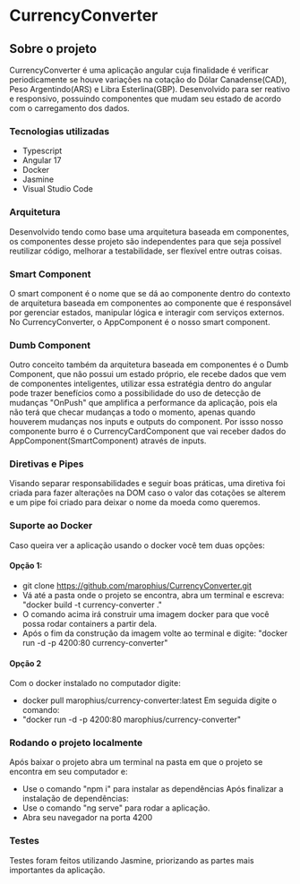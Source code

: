 # CurrencyConverter

## Sobre o projeto

CurrencyConverter é uma aplicação angular cuja finalidade é verificar periodicamente se houve variações na cotação do Dólar Canadense(CAD), Peso Argentindo(ARS) e Libra Esterlina(GBP). Desenvolvido para ser reativo e responsivo, possuindo componentes que mudam seu estado de acordo com o carregamento dos dados.

### Tecnologias utilizadas
- Typescript
- Angular 17
- Docker
- Jasmine
- Visual Studio Code

### Arquitetura

Desenvolvido tendo como base uma arquitetura baseada em componentes, os componentes desse projeto são independentes para que seja possível reutilizar código, melhorar a testabilidade, ser flexível entre outras coisas.

### Smart Component

O smart component é o nome que se dá ao componente dentro do contexto de arquitetura baseada em componentes ao componente que é responsável por gerenciar estados, manipular lógica e interagir com serviços externos. No CurrencyConverter, o AppComponent é o nosso smart component.

### Dumb Component

Outro conceito também da arquitetura baseada em componentes é o Dumb Component, que não possui um estado próprio, ele recebe dados que vem de componentes inteligentes, utilizar essa estratégia dentro do angular pode trazer benefícios como a possibilidade do uso de detecção de mudanças "OnPush" que amplifica a performance da aplicação, pois ela não terá que checar mudanças a todo o momento, apenas quando houverem mudanças nos inputs e outputs do component. Por issso nosso componente burro é o CurrencyCardComponent que vai receber dados do AppComponent(SmartComponent) através de inputs.

### Diretivas e Pipes

Visando separar responsabilidades e seguir boas práticas, uma diretiva foi criada para fazer alterações na DOM caso o valor das cotações se alterem e um pipe foi criado para deixar o nome da moeda como queremos.

### Suporte ao Docker

Caso queira ver a aplicação usando o docker você tem duas opções:
#### Opção 1:
- git clone https://github.com/marophius/CurrencyConverter.git
- Vá até a pasta onde o projeto se encontra, abra um terminal e escreva: "docker build -t currency-converter ."
- O comando acima irá construir uma imagem docker para que você possa rodar containers a partir dela.
- Após o fim da construção da imagem volte ao terminal e digite: "docker run -d -p 4200:80 currency-converter"

#### Opção 2 
Com o docker instalado no computador digite:
- docker pull marophius/currency-converter:latest
Em seguida digite o comando:
- "docker run -d -p 4200:80 marophius/currency-converter"

### Rodando o projeto localmente
Após baixar o projeto abra um terminal na pasta em que o projeto se encontra em seu computador e:
- Use o comando "npm i" para instalar as dependências
Após finalizar a instalação de dependências:
- Use o comando "ng serve" para rodar a aplicação.
- Abra seu navegador na porta 4200

### Testes

Testes foram feitos utilizando Jasmine, priorizando as partes mais importantes da aplicação.
